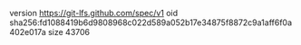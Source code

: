 version https://git-lfs.github.com/spec/v1
oid sha256:fd1088419b6d9808968c022d589a052b17e34875f8872c9a1aff6f0a402e017a
size 43706
